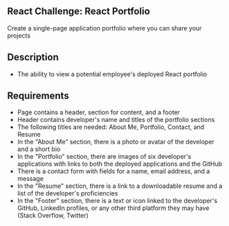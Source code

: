 ## React Challenge: React Portfolio
Create a single-page application portfolio where you can share your projects

## Description
- The ability to view a potential employee's deployed React portfolio

## Requirements
- Page contains a header, section for content, and a footer
- Header contains developer's name and titles of the portfolio sections
- The following titles are needed: About Me, Portfolio, Contact, and Resume
- In the "About Me" section, there is a photo or avatar of the developer and a short bio
- In the "Portfolio" section, there are images of six developer's applications with links to both the deployed applications and the GitHub
- There is a contact form with fields for a name, email address, and a message
- In the "Resume" section, there is a link to a downloadable resume and a list of the developer's proficiencies
- In the "Footer" section, there is a text or icon linked to the developer's GitHub, LinkedIn profiles, or any other third platform they may have (Stack Overflow, Twitter)